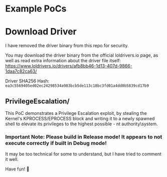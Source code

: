 # Example PoCs

# Download Driver
I have removed the driver binary from this repo for security. 

You may download the driver binary from the official loldrivers.io page, as well as read extra information about the driver file itself:
https://www.loldrivers.io/drivers/afb8bb46-1d13-407d-9866-1daa7c82ca63/

Driver SHA256 Hash: `ea3c5569405ed02ec24298534a983bcb5de113c18bc3fd01a4dd0b5839cd17b9`

## PrivilegeEscalation/
This PoC demonstrates a Privilege Escalation exploit, by stealing the Kernel's KPROCESS/EPROCESS block and writing it to a newly spawned shell to elevate its privileges to the highest possible - nt authority\system.

### **Important Note: Please build in Release mode! It appears to not execute correctly if built in Debug mode!**

It may be too technical for some to understand, but I have tried to comment it well.


Have fun! 💜
